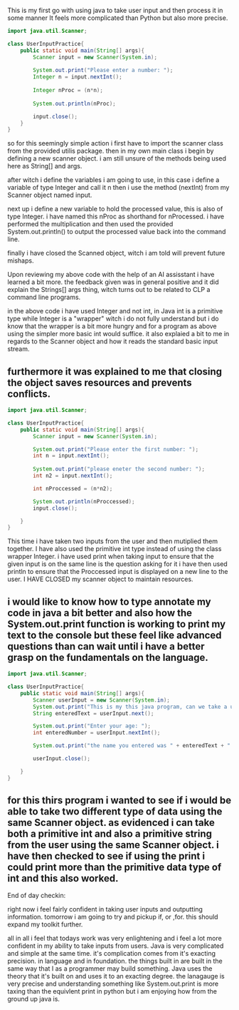 This is my first go with using java to take user input and then process it in some manner
It feels more complicated than Python but also more precise.

```java
import java.util.Scanner;

class UserInputPractice{
    public static void main(String[] args){
        Scanner input = new Scanner(System.in);
        
        System.out.print("Please enter a number: ");
        Integer n = input.nextInt();
        
        Integer nProc = (n*n);
        
        System.out.println(nProc);

        input.close();
    }
}
```

so for this seemingly simple action i first have to import the scanner class from the provided utilis package.
then in my own main class i begin by defining a new scanner object. i am still unsure of the methods being used here
as String[] and args.

after witch i define the variables i am going to use, in this case i define a variable of type Integer and call it n
then i use the method (nextInt) from my Scanner object named input.

next up i define a new variable to hold the processed value, this is also of type Integer. i have named this nProc as shorthand for nProcessed. i have performed the multiplication and then used the provided System.out.println() to output the processed value back into the command line. 

finally i have closed the Scanned object, witch i am told will prevent future mishaps.

Upon reviewing my above code with the help of an AI assisstant i have learned a bit more. 
the feedback given was in general positive and it did explain the Strings[] args thing, witch turns out to be related to CLP a command line programs.

in the above code i have used Integer and not int, in Java int is a primitive type while Integer is a "wrapper" witch i do not fully understand but i do know that the 
wrapper is a bit more hungry and for a program as above using the simpler more basic int would suffice.
it also explaied a bit to me in regards to the Scanner object and how it reads the standard basic input stream.

furthermore it was explained to me that closing the object saves resources and prevents conflicts.
---------------------------------------------------------------------------------------------------------------------------------------------------

```java
import java.util.Scanner;

class UserInputPractice{
    public static void main(String[] args){
        Scanner input = new Scanner(System.in);

        System.out.print("Please enter the first number: ");
        int n = input.nextInt();
        
        System.out.print("please eneter the second number: ");
        int n2 = input.nextInt();

        int nProccessed = (n*n2);

        System.out.println(nProccessed);
        input.close();

    }
}
```

This time i have taken two inputs from the user and then mutiplied them together. 
I have also used the primitive int type instead of using the class wrapper Integer.
i have used print when taking input to ensure that the given input is on the same line is the question asking for it 
i have then used println to ensure that the Proccessed input is displayed on a new line to the user.
I HAVE CLOSED my scanner object to maintain resources.

i would like to know how to type annotate my code in java a bit better and also how the System.out.print function is working to print my text to the console but these feel like advanced questions than can wait until i have a better grasp on the fundamentals on the language.
-------------------------------------------------------------------------------------------------------------------------------------------------------------------------

```java
import java.util.Scanner;

class UserInputPractice{
    public static void main(String[] args){
        Scanner userInput = new Scanner(System.in);
        System.out.print("This is my this java program, can we take a user string and number?: ");
        String enteredText = userInput.next();

        System.out.print("Enter your age: ");
        int enteredNumber = userInput.nextInt();

        System.out.print("the name you entered was " + enteredText + " " + "the age you enetered is: " + enteredNumber);

        userInput.close();

    }
}
```
for this thirs program i wanted to see if i would be able to take two different type of data using the same Scanner object. as evidenced i can take both a primitive int and also a primitive string from the user using the same Scanner object. i have then checked to see if using the print i could print more than the primitive data type of int and this also worked.
-------------------------------------------------------------------------------------------------------------------------------------------------------------------------

End of day checkin:

right now i feel fairly confident in taking user inputs and outputting information.
tomorrow i am going to try and pickup if, or ,for. this should expand my toolkit further.

all in all i feel that todays work was very enlightening and i feel a lot more confident in my ability to take inputs from users.
Java is very complicated and simple at the same time. it's complication comes from it's exacting precision. in language and in foundation.
the things built in are built in the same way that I as a programmer may build something. Java uses the theory that it's built on and uses it to an exacting degree.
the lanagauge is very precise and understanding something like System.out.print is more taxing than the equivlent print in python but i am enjoying how from the ground up java is.




